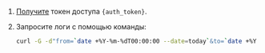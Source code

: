 1. [Получите](/ru/additionals/cases/case-keystone-token) токен доступа `{auth_token}`.
1. Запросите логи с помощью команды:

	```bash
	curl -G -d"from=`date +%Y-%m-%dT00:00:00 --date=today`&to=`date +%Y-%m-%dT00:00:00 --date=tomorrow`" 'https://mcs.mail.ru/cloudlogs/v1/logs' -H "X-Auth-Token: `{auth_token}`"
	```
